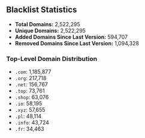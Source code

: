 ## Blacklist Statistics

- **Total Domains:** 2,522,295
- **Unique Domains:** 2,522,295
- **Added Domains Since Last Version:** 594,707
- **Removed Domains Since Last Version:** 1,094,328

### Top-Level Domain Distribution

-  `.com`: 1,185,877
-  `.org`: 217,718
-  `.net`: 156,767
-  `.top`: 73,761
-  `.shop`: 63,076
-  `.io`: 58,195
-  `.xyz`: 57,655
-  `.pl`: 48,114
-  `.info`: 43,724
-  `.fr`: 34,463
